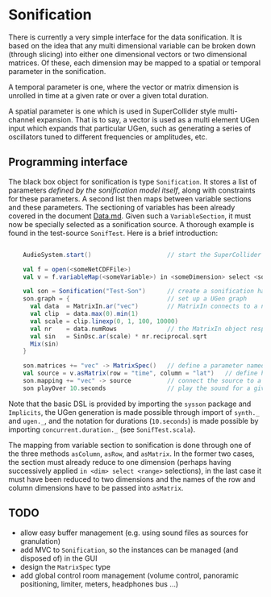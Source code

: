 # Sonification

There is currently a very simple interface for the data sonification. It is based on the idea that any multi dimensional variable can be broken down (through slicing) into either one dimensional vectors or two dimensional matrices. Of these, each dimension may be mapped to a spatial or temporal parameter in the sonification.

A temporal parameter is one, where the vector or matrix dimension is unrolled in time at a given rate or over a given total duration.

A spatial parameter is one which is used in SuperCollider style multi-channel expansion. That is to say, a vector is used as a multi element UGen input which expands that particular UGen, such as generating a series of oscillators tuned to different frequencies or amplitudes, etc.

## Programming interface

The black box object for sonification is type `Sonification`. It stores a list of parameters _defined by the sonification model itself_, along with constraints for these parameters. A second list then maps between variable sections and these parameters. The sectioning of variables has been already covered in the document [Data.md](Data.md). Given such a `VariableSection`, it must now be specially selected as a sonification source. A thorough example is found in the test-source `SonifTest`. Here is a brief introduction:

```scala

    AudioSystem.start()                     // start the SuperCollider server

    val f = open(<someNetCDFFile>)
    val v = f.variableMap(<someVariable>) in <someDimension> select <someRange>

    val son = Sonification("Test-Son")      // create a sonification handler
    son.graph = {                           // set up a UGen graph
      val data  = MatrixIn.ar("vec")        // MatrixIn connects to a named parameter
      val clip  = data.max(0).min(1)
      val scale = clip.linexp(0, 1, 100, 10000)
      val nr    = data.numRows              // the MatrixIn object responds to numRows and numColumns
      val sin   = SinOsc.ar(scale) * nr.reciprocal.sqrt
      Mix(sin)
    }

    son.matrices += "vec" -> MatrixSpec()   // define a parameter named "vec" -- MatrixSpec is not yet developed!
    val source = v.asMatrix(row = "time", column = "lat")   // define how each matrix dimension is interpreted
    son.mapping += "vec" -> source          // connect the source to a given parameter
    son playOver 10.seconds                 // play the sound for a given duration

```

Note that the basic DSL is provided by importing the `sysson` package and `Implicits`, the UGen generation is made possible through import of `synth._` and `ugen._`, and the notation for durations (`10.seconds`) is made possible by importing `concurrent.duration._` (see `SonifTest.scala`).

The mapping from variable section to sonification is done through one of the three methods `asColumn`, `asRow`, and `asMatrix`. In the former two cases, the section must already reduce to one dimension (perhaps having successively applied `in <dim> select <range>` selections), in the last case it must have been reduced to two dimensions and the names of the row and column dimensions have to be passed into `asMatrix`.

## TODO

 - allow easy buffer management (e.g. using sound files as sources for granulation)
 - add MVC to `Sonification`, so the instances can be managed (and disposed of) in the GUI
 - design the `MatrixSpec` type
 - add global control room management (volume control, panoramic positioning, limiter, meters, headphones bus ...)

